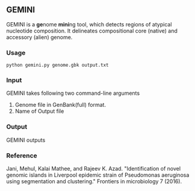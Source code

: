 ## GEMINI
GEMINI is a **ge**nome **mini**ng tool, which detects regions of atypical nucleotide composition. It delineates compositional core (native) and accessory (alien) genome.

### Usage
```
python gemini.py genome.gbk output.txt
```
### Input
GEMINI takes following two command-line arguments
1. Genome file in GenBank(full) format.
2. Name of Output file

### Output
GEMINI outputs

### Reference
Jani, Mehul, Kalai Mathee, and Rajeev K. Azad. "Identification of novel genomic islands in Liverpool epidemic strain of Pseudomonas aeruginosa using segmentation and clustering." Frontiers in microbiology 7 (2016).
